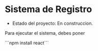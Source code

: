 <h1> Sistema de Registro</h1>

- Estado del proyecto: En construccion.

Para ejecutar el sistema, debes poner 

´´´npm install react´´´
